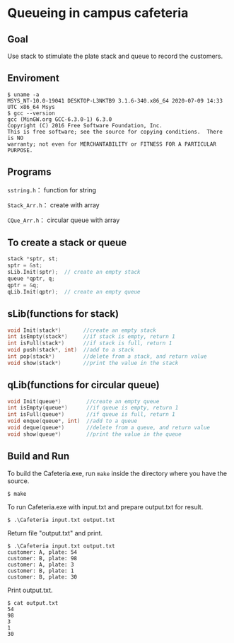 # Queueing in campus cafeteria

## Goal
Use stack to stimulate the plate stack and queue to record the customers. 

## Enviroment
```
$ uname -a
MSYS_NT-10.0-19041 DESKTOP-L3NKTB9 3.1.6-340.x86_64 2020-07-09 14:33 UTC x86_64 Msys
$ gcc --version
gcc (MinGW.org GCC-6.3.0-1) 6.3.0
Copyright (C) 2016 Free Software Foundation, Inc.
This is free software; see the source for copying conditions.  There is NO
warranty; not even for MERCHANTABILITY or FITNESS FOR A PARTICULAR PURPOSE.
```

## Programs
`sstring.h`：   function for string

`Stack_Arr.h`： create with array

`CQue_Arr.h`：  circular queue with array

## To create a stack or queue
```cpp
stack *sptr, st;
sptr = &st;     
sLib.Init(sptr);  // create an empty stack
queue *qptr, q;
qptr = &q;      
qLib.Init(qptr);  // create an empty queue
```
## sLib(functions for stack)
```cpp
void Init(stack*)       //create an empty stack
int isEmpty(stack*)     //if stack is empty, return 1
int isFull(stack*)      //if stack is full, return 1 
void push(stack*, int)  //add to a stack
int pop(stack*)         //delete from a stack, and return value
void show(stack*)       //print the value in the stack
```

## qLib(functions for circular queue)
```cpp
void Init(queue*)        //create an empty queue
int isEmpty(queue*)      //if queue is empty, return 1
int isFull(queue*)       //if queue is full, return 1 
void enque(queue*, int)  //add to a queue
void deque(queue*)       //delete from a queue, and return value
void show(queue*)        //print the value in the queue
```
## Build and Run
To build the Cafeteria.exe, run `make` inside the directory where you have the source.
```
$ make
```
To run Cafeteria.exe with input.txt and prepare output.txt for result.
```
$ .\Cafeteria input.txt output.txt
```
Return file "output.txt" and print.
```
$ .\Cafeteria input.txt output.txt
customer: A, plate: 54
customer: B, plate: 98
customer: A, plate: 3
customer: B, plate: 1
customer: B, plate: 30
```
Print output.txt.
```
$ cat output.txt
54
98
3
1
30
```
